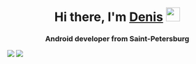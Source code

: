 <h1 align="center">Hi there, I'm <a href="https://t.me/aNOOBis666" target="_blank">Denis</a> 
<img src="https://github.com/blackcater/blackcater/raw/main/images/Hi.gif" height="32"/></h1>
<h3 align="center">Android developer from Saint-Petersburg</h3>

<img src="http://github-profile-summary-cards.vercel.app/api/cards/most-commit-language?username=aNOOBis666&theme=dracula"/>
<img src="http://github-profile-summary-cards.vercel.app/api/cards/stats?username=aNOOBis666&theme=dracula"/>
